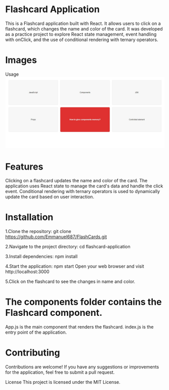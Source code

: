 # Flashcard Application
This is a Flashcard application built with React. It allows users to click on a flashcard, which changes the name and color of the card. It was developed as a practice project to explore React state management, event handling with onClick, and the use of conditional rendering with ternary operators.

# Images
Usage![Alt text](<web-screenshot-06-07-2023 (1).jpg>)

# Features
Clicking on a flashcard updates the name and color of the card.
The application uses React state to manage the card's data and handle the click event.
Conditional rendering with ternary operators is used to dynamically update the card based on user interaction.

# Installation
1.Clone the repository: git clone <https://github.com/Emmanuel687/FlashCards.git>

2.Navigate to the project directory: cd flashcard-application

3.Install dependencies: npm install

4.Start the application: npm start
Open your web browser and visit http://localhost:3000

5.Click on the flashcard to see the changes in name and color.

# The components folder contains the Flashcard component.

App.js is the main component that renders the flashcard.
index.js is the entry point of the application.
# Contributing
Contributions are welcome! If you have any suggestions or improvements for the application, feel free to submit a pull request.

License
This project is licensed under the MIT License.